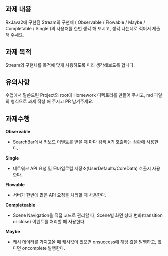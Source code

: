 ## **과제 내용**

RxJava2에 구현된 Stream의 구현체 ( Observable / Flowable / Maybe / Completable / Single )의 사용처를 한번 생각 해 보시고, 생각 나는데로 적어서 제출 해 주세요.

## **과제 목적**

Stream의 구현체를 목적에 맞게 사용하도록 미리 생각해보도록 합니다.

## **유의사항**

수업에서 말씀드린 Project의 root에 Homework 디렉토리를 만들어 주시고, md 파일의 형식으로 과제 작성 해 주시고 PR 남겨주세요.


## **과제수행**

**Observable**

- SearchBar에서 키보드 이벤트를 받을 때 마다 검색 API 호출하는 상황에 사용한다.

**Single**

- 네트워크 API 요청 및 모바일로컬 저장소(UserDefaults/CoreData) 호출시 사용한다.

**Flowable**

- 서버가 한번에 많은 API 요청을 처리할 때 사용한다.

**Completeable**

- Scene Navigation을 직접 코드로 관리할 때, Scene별 화면 상태 변화(transition or close) 이벤트를 처리할 때 사용한다.

**Maybe**

- 캐시 데이터를 가지고올 때 캐시값이 있으면 onsuccess에 해당 값을 발행하고, 없다면 oncomplete 발행한다.
